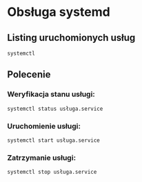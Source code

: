 # Obsługa systemd

## Listing uruchomionych usług
```
systemctl
```
## Polecenie

### Weryfikacja stanu usługi:
```
systemctl status usługa.service
```

### Uruchomienie usługi:
```
systemctl start usługa.service
```

### Zatrzymanie usługi:
```
systemctl stop usługa.service
```
